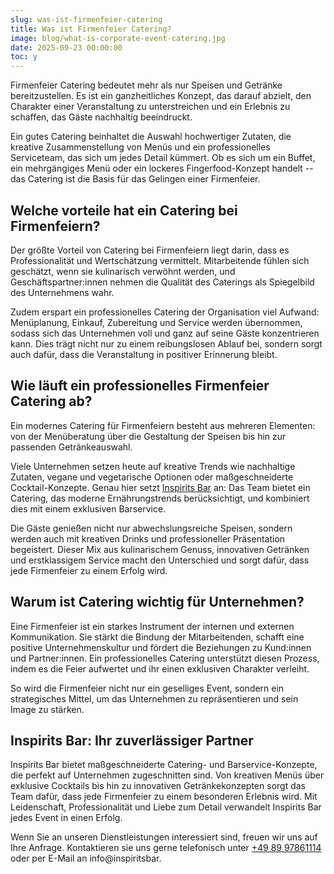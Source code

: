 ```yaml
---
slug: was-ist-firmenfeier-catering
title: Was ist Firmenfeier Catering?
image: blog/what-is-corporate-event-catering.jpg
date: 2025-09-23 00:00:00
toc: y
---
```

Firmenfeier Catering bedeutet mehr als nur Speisen und Getränke bereitzustellen. Es ist ein ganzheitliches Konzept, das darauf abzielt, den Charakter einer Veranstaltung zu unterstreichen und ein Erlebnis zu schaffen, das Gäste nachhaltig beeindruckt.

Ein gutes Catering beinhaltet die Auswahl hochwertiger Zutaten, die kreative Zusammenstellung von Menüs und ein professionelles Serviceteam, das sich um jedes Detail kümmert. Ob es sich um ein Buffet, ein mehrgängiges Menü oder ein lockeres Fingerfood-Konzept handelt -- das Catering ist die Basis für das Gelingen einer Firmenfeier.

## Welche vorteile hat ein Catering bei Firmenfeiern?

Der größte Vorteil von Catering bei Firmenfeiern liegt darin, dass es Professionalität und Wertschätzung vermittelt. Mitarbeitende fühlen sich geschätzt, wenn sie kulinarisch verwöhnt werden, und Geschäftspartner:innen nehmen die Qualität des Caterings als Spiegelbild des Unternehmens wahr.

Zudem erspart ein professionelles Catering der Organisation viel Aufwand: Menüplanung, Einkauf, Zubereitung und Service werden übernommen, sodass sich das Unternehmen voll und ganz auf seine Gäste konzentrieren kann. Dies trägt nicht nur zu einem reibungslosen Ablauf bei, sondern sorgt auch dafür, dass die Veranstaltung in positiver Erinnerung bleibt.

## Wie läuft ein professionelles Firmenfeier Catering ab?

Ein modernes Catering für Firmenfeiern besteht aus mehreren Elementen: von der Menüberatung über die Gestaltung der Speisen bis hin zur passenden Getränkeauswahl.

Viele Unternehmen setzen heute auf kreative Trends wie nachhaltige Zutaten, vegane und vegetarische Optionen oder maßgeschneiderte Cocktail-Konzepte. Genau hier setzt [Inspirits Bar](/) an: Das Team bietet ein Catering, das moderne Ernährungstrends berücksichtigt, und kombiniert dies mit einem exklusiven Barservice.

Die Gäste genießen nicht nur abwechslungsreiche Speisen, sondern werden auch mit kreativen Drinks und professioneller Präsentation begeistert. Dieser Mix aus kulinarischem Genuss, innovativen Getränken und erstklassigem Service macht den Unterschied und sorgt dafür, dass jede Firmenfeier zu einem Erfolg wird.

## Warum ist Catering wichtig für Unternehmen?

Eine Firmenfeier ist ein starkes Instrument der internen und externen Kommunikation. Sie stärkt die Bindung der Mitarbeitenden, schafft eine positive Unternehmenskultur und fördert die Beziehungen zu Kund:innen und Partner:innen. Ein professionelles Catering unterstützt diesen Prozess, indem es die Feier aufwertet und ihr einen exklusiven Charakter verleiht.

So wird die Firmenfeier nicht nur ein geselliges Event, sondern ein strategisches Mittel, um das Unternehmen zu repräsentieren und sein Image zu stärken.

## Inspirits Bar: Ihr zuverlässiger Partner

Inspirits Bar bietet maßgeschneiderte Catering- und Barservice-Konzepte, die perfekt auf Unternehmen zugeschnitten sind. Von kreativen Menüs über exklusive Cocktails bis hin zu innovativen Getränkekonzepten sorgt das Team dafür, dass jede Firmenfeier zu einem besonderen Erlebnis wird. Mit Leidenschaft, Professionalität und Liebe zum Detail verwandelt Inspirits Bar jedes Event in einen Erfolg.

Wenn Sie an unseren Dienstleistungen interessiert sind, freuen wir uns auf Ihre Anfrage. Kontaktieren sie uns gerne telefonisch unter [+49 89 97861114](tel:+498997861114 "[nofollow]") oder per E-Mail an info@inspiritsbar.